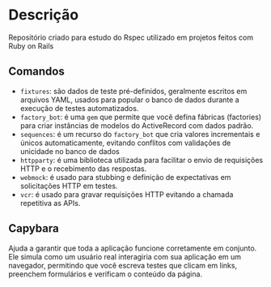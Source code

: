 # Descrição
Repositório criado para estudo do Rspec utilizado em projetos feitos com Ruby on Rails

## Comandos
- `fixtures`:  são dados de teste pré-definidos, geralmente escritos em arquivos YAML, usados para popular o banco de dados durante a execução de testes automatizados.
- `factory_bot`: é uma `gem` que permite que você defina fábricas (factories) para criar instâncias de modelos do ActiveRecord com dados padrão.
- `sequences`: é um recurso do `factory_bot` que cria valores incrementais e únicos automaticamente, evitando conflitos com validações de unicidade no banco de dados
- `httpparty`: é uma biblioteca utilizada para facilitar o envio de requisições HTTP e o recebimento das respostas.
- `webmock`: é usado para stubbing e definição de expectativas em solicitações HTTP em testes.
- `vcr`: é usado para gravar requisições HTTP evitando a chamada repetitiva as APIs.

## Capybara
Ajuda a garantir que toda a  aplicação funcione corretamente em conjunto. Ele simula como um usuário real interagiria com sua aplicação em um navegador, permitindo que você escreva testes que clicam em links, preenchem formulários e verificam o conteúdo da página.
